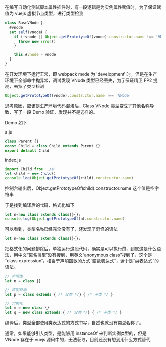 
在编写自动化测试脚本属性插件时，有一段逻辑是为实例属性赋值时，为了保证赋值为 vuejs 虚拟节点类型，进行类型检测

```js
class BaseVNode {
  #vnode
  set self(vnode) {
    if (!vnode || Object.getPrototypeOf(vnode).constructor.name !== 'VNode') {
      throw new Error()
    }

    this.#vnode = vnode
  }
}
```

在开发环境下运行正常，即 webpack mode 为 'development' 时，但是在生产环境下全部命中抛异常，调试发现 VNode 类型已经丢失，为了保证精卫 FP2 提测，去掉了类型检测
```js
Object.getPrototypeOf(vnode).constructor.name !== 'VNode'
```

思考原因，应该是生产环境代码混淆后，Class VNode 类型变成了其他名称导致，写了一段 Demo 验证，发现并不是这样的。

Demo 如下

a.js
```js
class Parent {}
const Child = class Child extends Parent {}
export default Child
```

index.js
```js
import Child from './a'
let child = new Child()
console.log(Object.getPrototypeOf(child).constructor.name)
```

控制台输出后，Object.getPrototypeOf(child).constructor.name 这个值是空字符串

于是找到编译后的代码，格式化如下
```js
let n=new class extends class{}{};
console.log(Object.getPrototypeOf(n).constructor.name)
```

可以看到，类型名称已经完全没有了，还发现了奇怪的语法 
```js
let n=new class extends class{}{};
```

把格式化的问题排除后，单独运行这段代码，确实是可以执行的，到底这是什么语法，用中文“匿名类型”没有搜到，用英文“anonymous class”搜到了，这个是 “class expression”，相当于声明函数的方式“函数表达式”，这个是“类表达式”的语法。
```js
// 声明类
let n = class {}

// 声明继承
let p = class extends { /* 父类 */} { /* 子类 */ }

// 实例化
let m = new class {}
let q = new class extends { /* 父类 */} { /* 子类 */ }

```

编译后，类型全部使用类表达式的方式书写，自然也就没有类型名称了。

通常，如果能够引入类型，是能够用 instanceOf 来判断实例类型的，但是 VNode 存在于 vuejs 源码中的，无法获取，目前还没有想到用什么方式替代